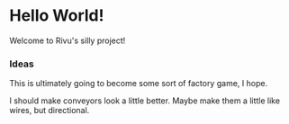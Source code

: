# Hello World!

Welcome to Rivu's silly project!

### Ideas

This is ultimately going to become some sort of factory game, I hope.

I should make conveyors look a little better. Maybe make them a little like wires, but directional.